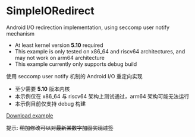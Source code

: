 # SimpleIORedirect
Android I/O redirection implementation, using seccomp user notify mechanism

* At least kernel version **5.10** required
* This example is only tested on x86_64 and riscv64 architectures, and may not work on arm64 architecture
* This example currently only supports debug build

使用 seccomp user notify 机制的 Android I/O 重定向实现

* 至少需要 **5.10** 版本内核
* 本示例仅在 x86_64 与 riscv64 架构上测试通过，arm64 架构可能无法运行
* 本示例目前仅支持 debug 构建

[Download example](https://github.com/eirv/SimpleIORedirect/raw/main/app-debug.apk)

提示: ~~稍加修改可以对最新某数字加固实现过签~~
